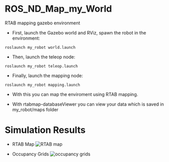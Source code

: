 # ROS_ND_Map_my_World
RTAB mapping gazebo environment

- First, launch the Gazebo world and RViz, spawn the robot in the environment:
```
roslaunch my_robot world.launch
```

- Then, launch the teleop node:
```
roslaunch my_robot teleop.launch
```
- Finally, launch the mapping node:
```
roslaunch my_robot mapping.launch
```
- With this you can map the enviroment using RTAB mapping.

- With rtabmap-databaseViewer you can view your data which is saved in my_robot/maps folder

# Simulation Results

- RTAB Map
![RTAB map](https://user-images.githubusercontent.com/49041896/95522707-cf273980-099a-11eb-9c7e-11b0336877ff.png)

- Occupancy Grids
![occupancy grids](https://user-images.githubusercontent.com/49041896/95522759-f41bac80-099a-11eb-8852-6e48257d7e0a.png)
